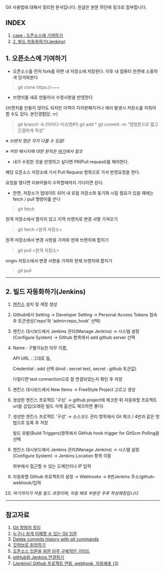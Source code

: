 Git 사용법에 대해서 정리한 문서입니다.
원글은 본문 하단에 링크로 첨부합니다.

## INDEX
1. [case : 오픈소스에 기여하기](#contribute)
2. [2. 빌드 자동화하기(Jenkins)](#jenkins)

## 1. 오픈소스에 기여하기<span id="contribute"></span>

* 오픈소스를 먼저 fork를 하면 내 저장소에 저장된다.
이후 내 컴퓨터 한켠에 소중하게 당겨와본다
> git clone https://~~~

* 브랜치를 새로 만들어서 수정사항을 반영한다

(브랜치를 만들지 않아도 되지만 이력이 지저분해지거나 에러 발생시 저장소를 지워야할 수도 있다. 본인경험담..ㅠ)
> git branch -b (아이디-이슈명#1)
> git add *
> git commit -m "명령문으로 짧고 간결하게 작성"

*※ 브랜치 명은 각각 다를 수 있음!*

*※ 커밋 메시지에 대한 원칙은 [여기](https://meetup.toast.com/posts/106)에서 참조*

* 내가 수정한 것을 반영하고 싶다면 PR(Pull request)를 해야한다.

해당 오픈소스 저장소에 가서 Pull Request 항목으로 가서 반영요청을 한다.

요청을 했다면 리뷰어들이 수락할때까지 기다리면 된다.

* 한편, 저장소가 업데이트 되어 내 로컬 저장소와 동기화 시킬 필요가 있을 때에는 
fetch / pull 명령어를 쓴다
> git fetch

원격 저장소에서 합치지 않고 지역 브랜치로 변경 사항 가져오기
> git fetch <원격 저장소>

원격 저장소에서 변경 사항을 가져와 현재 브랜치에 합치기
> git pull <원격 저장소>

origin 저장소에서 변경 사항을 가져와 현재 브랜치에 합치기
> git pull

---

## 2. 빌드 자동화하기(Jenkins)<span id="jenkins"></span>

1. [젠킨스](https://jenkins.io/download/) 설치 및 계정 생성

2. Github에서 Setting → Developer Setting → Personal Access Tokens 접속 후 토큰생성('repo'와 'admin:repo_hook' 선택)

3. 젠킨스 대시보드에서 Jenkins 관리(Manage Jenkins) → 시스템 설정(Configure System) → Github 항목에서 add github server 선택

4. Name : 구별가능한 아무 이름, 

   API URL : 그대로 둠, 
   
   Credential : add 선택 (kind : secret text, secret : github 토큰값) 
   
   다됬다면 test connection으로 잘 연결되었는지 확인 후 저장

5. 젠킨스 대시보드에서 New Items → FreeStyle Project 고르고 생성

6. 생성한 젠킨스 프로젝트 '구성' → github project에 체크한 뒤 자동화할 프로젝트 url을 삽입(오래된 빌드 삭제 옵션도 체크하면 좋다)

7. 생성한 젠킨스 프로젝트 '구성' → 소스코드 관리 항목에서 Git 체크 / 4번과 같은 방법으로 등록 후 저장

   빌드 유발(Build Triggers)항목에서 GitHub hook trigger for GitScm Polling을 선택

8. 젠킨스 대시보드에서 Jenkins 관리(Manage Jenkins) → 시스템 설정(Configure System) → Jenkins Location 항목 이동

   외부에서 접근할 수 있는 도메인이나 IP 입력
   
9. 자동화할 Github 프로젝트의 설정 → Webhooks → 8번Jenkins 주소/github-webhook/입력

10. *여기까지가 자동 빌드 과정이며, 자동 배포 부분은 추후 작성예정입니다*




---

## 참고자료 

1. [Git 명령어 정리](https://medium.com/@joongwon/git-git-%EB%AA%85%EB%A0%B9%EC%96%B4-%EC%A0%95%EB%A6%AC-c25b421ecdbd)
2. [누구나 쉽게 이해할 수 있는 Git 입문](https://backlog.com/git-tutorial/kr/stepup/stepup1_1.html)
3. [Delete commits history with git commands](https://gist.github.com/heiswayi/350e2afda8cece810c0f6116dadbe651)
4. [깃허브로 취업하기](http://sujinlee.me/professional-github/)
5. [오픈소스 입문을 위한 아주 구체적인 가이드](https://bit.ly/2RulANs)
6. [gitHub와 Jenkins 연결하기](https://bcho.tistory.com/1237)
7. [[Jenkins] Github 프로젝트 연동, webhook, 자동배포 (3)](https://kutar37.tistory.com/entry/Jenkins-Github-%EC%97%B0%EB%8F%99-%EC%9E%90%EB%8F%99%EB%B0%B0%ED%8F%AC-3)
